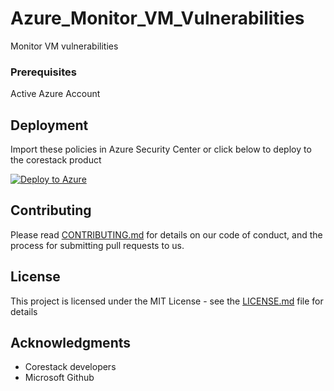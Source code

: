 
# Azure_Monitor_VM_Vulnerabilities

Monitor VM vulnerabilities

### Prerequisites

Active Azure Account

## Deployment

Import these policies in Azure Security Center or click below to deploy to the corestack product 

[![Deploy to Azure](https://docs.corestack.io/wp-content/uploads/2019/09/deploy-to-corestack.svg)](http://devserver.corestack.io/policy?repositories=github&external_redirect=true&name=Azure_Monitor_VM_Vulnerabilities&engine_type=azure_policy&services=Azure&severity=high&classification=Security&sub_classification=Host&url=https://github.com/corestacklabs/Policies.git&path=Azure/Azure_Policy/Azure_Monitor_VM_Vulnerabilities&recommendation_name=Azure_Monitor_VM_Vulnerabilities#/tenant)

## Contributing

Please read [CONTRIBUTING.md](https://gist.github.com/karthick-kk/30e4fd3f279492b4f040d5cd569d21d0) for details on our code of conduct, and the process for submitting pull requests to us.

## License

This project is licensed under the MIT License - see the [LICENSE.md](LICENSE.md) file for details

## Acknowledgments

* Corestack developers
* Microsoft Github

